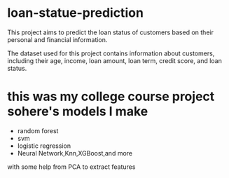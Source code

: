 # loan-statue-prediction
This project aims to predict the loan status of customers based on their 
personal and financial information. 

The dataset used for this project contains information about customers, including their age, income, loan amount, loan term, credit score, and loan status.

# this was my college course project sohere's  models I make 
- random forest
- svm
- logistic regression
- Neural Network,Knn,XGBoost,and more

with some help from PCA to extract features
